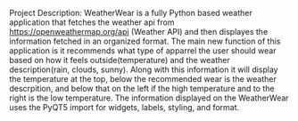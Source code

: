 Project Description:
    WeatherWear is a fully Python based weather application that fetches the weather api from https://openweathermap.org/api (Weather API) 
    and then displayes the information fetched in an organized format. The main new function of this application is it recommends 
    what type of apparrel the user should wear based on how it feels outside(temperature) and the weather description(rain, clouds, sunny).
    Along with this information it will display the temperature at the top, below the recommended wear is the weather descrpition, 
    and below that on the left if the high temperature and to the right is the low temperature. The information displayed on the WeatherWear 
    uses the PyQT5 import for widgets, labels, styling, and format. 
